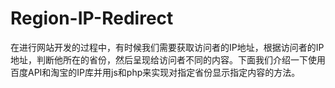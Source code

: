 # Region-IP-Redirect
在进行网站开发的过程中，有时候我们需要获取访问者的IP地址，根据访问者的IP地址，判断他所在的省份，然后呈现给访问者不同的内容。下面我们介绍一下使用百度API和淘宝的IP库并用js和php来实现对指定省份显示指定内容的方法。
